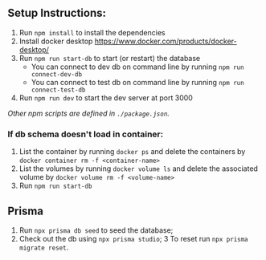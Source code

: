 ## Setup Instructions:

1. Run `npm install` to install the dependencies
2. Install docker desktop https://www.docker.com/products/docker-desktop/
3. Run `npm run start-db` to start (or restart) the database
    - You can connect to dev db on command line  by running `npm run connect-dev-db`
    - You can connect to test db on command line by running `npm run connect-test-db`
4. Run `npm run dev` to start the dev server at port 3000

_Other npm scripts are defined in `./package.json`._

### If db schema doesn't load in container:

1. List the container by running `docker ps` and delete the containers by `docker container rm -f <container-name>`
2. List the volumes by running `docker volume ls` and delete the associated volume by `docker volume rm -f <volume-name>`
3. Run `npm run start-db`

## Prisma 
1. Run `npx prisma db seed` to seed the database;
2. Check out the db using `npx prisma studio`;
3 To reset run `npx prisma migrate reset`.
